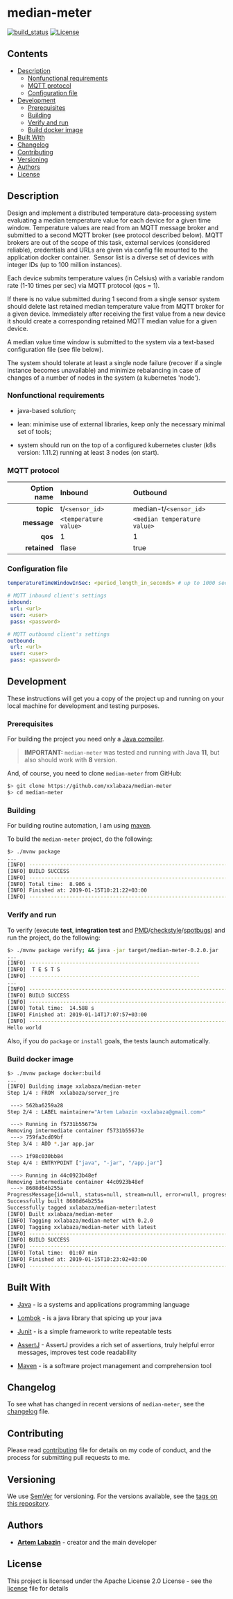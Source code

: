 # median-meter

[![build_status](https://travis-ci.org/xxlabaza/median-meter.svg?branch=master)](https://travis-ci.org/xxlabaza/median-meter)
[![License](http://img.shields.io/:license-apache-brightgreen.svg)](http://www.apache.org/licenses/LICENSE-2.0.html)

## Contents

- [Description](#description)
  - [Nonfunctional requirements](#nonfunctional-requirements)
  - [MQTT protocol](#mqtt-protocol)
  - [Configuration file](#configuration-file)
- [Development](#development)
  - [Prerequisites](#prerequisites)
  - [Building](#building)
  - [Verify and run](#verify-and-run)
  - [Build docker image](#build-docker-image)
- [Built With](#built-with)
- [Changelog](#changelog)
- [Contributing](#contributing)
- [Versioning](#versioning)
- [Authors](#authors)
- [License](#license)

## Description

Design and implement a distributed temperature data-processing system evaluating a median temperature value for each device for a given time window. Temperature values are read from an MQTT message broker and submitted to a second MQTT broker (see protocol described below). MQTT brokers are out of the scope of this task, external services (considered reliable), credentials and URLs are given via config file mounted to the application docker container.
​
Sensor list is a diverse set of devices with integer IDs (up to 100 million instances).

Each device submits temperature values (in Celsius) with a variable random rate (1-10 times per sec) via MQTT protocol (qos = 1).

If there is no value submitted during 1 second from a single sensor system should delete last retained median temperature value from MQTT broker for a given device. Immediately after receiving the first value from a new device it should create a corresponding retained MQTT median value for a given device.

A median value time window is submitted to the system via a text-based configuration file (see file below).

The system should tolerate at least a single node failure (recover if a single instance becomes unavailable) and minimize rebalancing in case of changes of a number of nodes in the system (a kubernetes 'node').
​

### Nonfunctional requirements

- java-based solution;

- lean: minimise use of external libraries, keep only the necessary minimal set of tools;

- system should run on the top of a configured kubernetes cluster (k8s version: 1.11.2) running at least 3 nodes (on start).

### MQTT protocol

| Option name  | Inbound               | Outbound                     |
|-------------:|:----------------------|:-----------------------------|
| **topic**    | t/`<sensor_id>`       | median-t/`<sensor_id>`       |
| **message**  | `<temperature value>` | `<median temperature value>` |
| **qos**      | 1                     | 1                            |
| **retained** | flase                 | true                         |

### Configuration file

```yaml
temperatureTimeWindowInSec: <period_length_in_seconds> # up to 1000 seconds

# MQTT inbound client's settings
inbound:
 url: <url>
 user: <user>
 pass: <password>

# MQTT outbound client's settings
outbound:
 url: <url>
 user: <user>
 pass: <password>
```

## Development

These instructions will get you a copy of the project up and running on your local machine for development and testing purposes.

### Prerequisites

For building the project you need only a [Java compiler](http://www.oracle.com/technetwork/java/javase/downloads/index.html).

> **IMPORTANT:** `median-meter` was tested and running with Java **11**, but also should work with **8** version.

And, of course, you need to clone `median-meter` from GitHub:

```bash
$> git clone https://github.com/xxlabaza/median-meter
$> cd median-meter
```

### Building

For building routine automation, I am using [maven](https://maven.apache.org).

To build the `median-meter` project, do the following:

```bash
$> ./mvnw package
...
[INFO] ------------------------------------------------------------------------
[INFO] BUILD SUCCESS
[INFO] ------------------------------------------------------------------------
[INFO] Total time:  8.906 s
[INFO] Finished at: 2019-01-15T10:21:22+03:00
[INFO] ------------------------------------------------------------------------
```

### Verify and run

To verify (execute **test**, **integration test** and [PMD](.codestyle/pmd.xml)/[checkstyle](.codestyle/checkstyle.xml)/[spotbugs](.codestyle/findbugs.xml)) and run the project, do the following:

```bash
$> ./mvnw package verify; && java -jar target/median-meter-0.2.0.jar
...
[INFO] -------------------------------------------------------
[INFO]  T E S T S
[INFO] -------------------------------------------------------
...
[INFO] ------------------------------------------------------------------------
[INFO] BUILD SUCCESS
[INFO] ------------------------------------------------------------------------
[INFO] Total time:  14.588 s
[INFO] Finished at: 2019-01-14T17:07:57+03:00
[INFO] ------------------------------------------------------------------------
Hello world
```

Also, if you do `package` or `install` goals, the tests launch automatically.

### Build docker image

```bash
$> ./mvnw package docker:build
...
[INFO] Building image xxlabaza/median-meter
Step 1/4 : FROM  xxlabaza/server_jre

 ---> 562ba6259a28
Step 2/4 : LABEL maintainer="Artem Labazin <xxlabaza@gmail.com>"

 ---> Running in f5731b55673e
Removing intermediate container f5731b55673e
 ---> 759fa3cd09bf
Step 3/4 : ADD *.jar app.jar

 ---> 1f98c030bb84
Step 4/4 : ENTRYPOINT ["java", "-jar", "/app.jar"]

 ---> Running in 44c0923b48ef
Removing intermediate container 44c0923b48ef
 ---> 8608d64b255a
ProgressMessage{id=null, status=null, stream=null, error=null, progress=null, progressDetail=null}
Successfully built 8608d64b255a
Successfully tagged xxlabaza/median-meter:latest
[INFO] Built xxlabaza/median-meter
[INFO] Tagging xxlabaza/median-meter with 0.2.0
[INFO] Tagging xxlabaza/median-meter with latest
[INFO] ------------------------------------------------------------------------
[INFO] BUILD SUCCESS
[INFO] ------------------------------------------------------------------------
[INFO] Total time:  01:07 min
[INFO] Finished at: 2019-01-15T10:23:02+03:00
[INFO] ------------------------------------------------------------------------
```

## Built With

- [Java](http://www.oracle.com/technetwork/java/javase) - is a systems and applications programming language

- [Lombok](https://projectlombok.org) - is a java library that spicing up your java

- [Junit](http://junit.org/junit4/) - is a simple framework to write repeatable tests

- [AssertJ](http://joel-costigliola.github.io/assertj/) - AssertJ provides a rich set of assertions, truly helpful error messages, improves test code readability

- [Maven](https://maven.apache.org) - is a software project management and comprehension tool

## Changelog

To see what has changed in recent versions of `median-meter`, see the [changelog](./CHANGELOG.md) file.

## Contributing

Please read [contributing](./CONTRIBUTING.md) file for details on my code of conduct, and the process for submitting pull requests to me.

## Versioning

We use [SemVer](http://semver.org/) for versioning. For the versions available, see the [tags on this repository](https://github.com/xxlabaza/median-meter/tags).

## Authors

- **[Artem Labazin](https://github.com/xxlabaza)** - creator and the main developer

## License

This project is licensed under the Apache License 2.0 License - see the [license](./LICENSE) file for details
